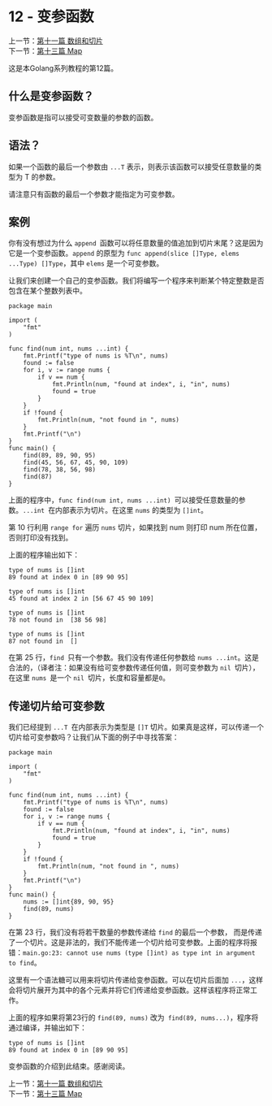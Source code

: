 12 - 变参函数  
========================

上一节：[第十一篇 数组和切片](/docs/golang_tutorial_10.md)   
下一节：[第十三篇 Map](/docs/golang_tutorial_12.md)  

这是本Golang系列教程的第12篇。   

## 什么是变参函数？  

变参函数是指可以接受可变数量的参数的函数。  

## 语法？  

如果一个函数的最后一个参数由 `...T` 表示，则表示该函数可以接受任意数量的类型为 T 的参数。

请注意只有函数的最后一个参数才能指定为可变参数。  

## 案例  

你有没有想过为什么 `append `函数可以将任意数量的值追加到切片末尾？这是因为它是一个变参函数。`append` 的原型为 `func append(slice []Type, elems ...Type) []Type`，其中 `elems` 是一个可变参数。 

让我们来创建一个自己的变参函数。我们将编写一个程序来判断某个特定整数是否包含在某个整数列表中。  

```golang
package main

import (  
    "fmt"
)

func find(num int, nums ...int) {  
    fmt.Printf("type of nums is %T\n", nums)
    found := false
    for i, v := range nums {
        if v == num {
            fmt.Println(num, "found at index", i, "in", nums)
            found = true
        }
    }
    if !found {
        fmt.Println(num, "not found in ", nums)
    }
    fmt.Printf("\n")
}
func main() {  
    find(89, 89, 90, 95)
    find(45, 56, 67, 45, 90, 109)
    find(78, 38, 56, 98)
    find(87)
}
```

上面的程序中，`func find(num int, nums ...int) `可以接受任意数量的参数。`...int `在内部表示为切片。在这里 `nums` 的类型为 `[]int`。  

第 10 行利用 `range for` 遍历 `nums` 切片，如果找到 num 则打印 num 所在位置，否则打印没有找到。  

上面的程序输出如下：  

```golang
type of nums is []int  
89 found at index 0 in [89 90 95]

type of nums is []int  
45 found at index 2 in [56 67 45 90 109]

type of nums is []int  
78 not found in  [38 56 98]

type of nums is []int  
87 not found in  []  
```

在第 25 行，`find `只有一个参数。我们没有传递任何参数给 `nums ...int`。这是合法的，（译者注：如果没有给可变参数传递任何值，则可变参数为 `nil `切片），在这里 `nums `是一个 `nil `切片，长度和容量都是`0`。  

## 传递切片给可变参数  

我们已经提到 `...T `在内部表示为类型是 `[]T` 切片。如果真是这样，可以传递一个切片给可变参数吗？让我们从下面的例子中寻找答案：  

```golang
package main

import (  
    "fmt"
)

func find(num int, nums ...int) {  
    fmt.Printf("type of nums is %T\n", nums)
    found := false
    for i, v := range nums {
        if v == num {
            fmt.Println(num, "found at index", i, "in", nums)
            found = true
        }
    }
    if !found {
        fmt.Println(num, "not found in ", nums)
    }
    fmt.Printf("\n")
}
func main() {  
    nums := []int{89, 90, 95}
    find(89, nums)
}
```

在第 23 行，我们没有将若干数量的参数传递给 `find` 的最后一个参数， 而是传递了一个切片。这是非法的，我们不能传递一个切片给可变参数。上面的程序将报错：`main.go:23: cannot use nums (type []int) as type int in argument to find`。  

这里有一个语法糖可以用来将切片传递给变参函数。可以在切片后面加 `...`，这样会将切片展开为其中的各个元素并将它们传递给变参函数。这样该程序将正常工作。  

上面的程序如果将第23行的 `find(89, nums)` 改为` find(89, nums...)`，程序将通过编译，并输出如下：   

```golang
type of nums is []int
89 found at index 0 in [89 90 95]
```

变参函数的介绍到此结束。感谢阅读。  

上一节：[第十一篇 数组和切片](/docs/golang_tutorial_10.md)   
下一节：[第十三篇 Map](/docs/golang_tutorial_12.md)  
